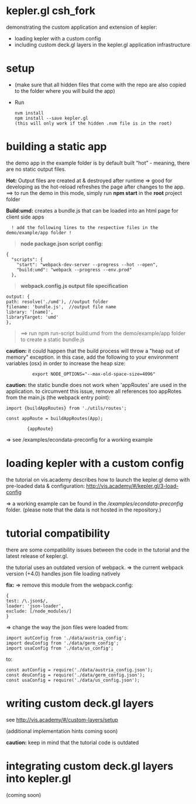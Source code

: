 # kepler.gl csh_fork

demonstrating the custom application and extension of kepler:

* loading kepler with a custom config
* including custom deck.gl layers in the kepler.gl application infrastructure

# setup
* (make sure that all hidden files that come with the repo are also copied to the folder where you will build the app)
* Run

      nvm install
      npm install --save kepler.gl
      (this will only work if the hidden .nvm file is in the root)


# building a static app

the demo app in the example folder is by default built “hot” - meaning, there are no static output files.

**Hot:** Output files are created at & destroyed after runtime
=> good for developing as the hot-reload refreshes the page after changes to the app.
==> to run the demo in this mode, simply run **npm start** in the **root** project folder


**Build:umd:** creates a bundle.js that can be loaded into an html page for client side apps

      ! add the following lines to the respective files in the demo/example/app folder !

>**node package.json script config:**

    {
      "scripts": {
        "start": "webpack-dev-server --progress --hot --open",
        "build:umd": "webpack --progress --env.prod"
      },

> **webpack.config.js output file specification**

    output: {
    path: resolve('./umd'), //output folder
    filename: 'bundle.js',  //output file name
    library: '[name]',
    libraryTarget: 'umd'
    },


>==> run npm run-script build:umd from the demo/example/app folder to create a static bundle.js


**caution:** it could happen that the build process will throw a "heap out of memory" exception.
in this case, add the following to your environment variables (osx) in order to increase the heap size:

              export NODE_OPTIONS="--max-old-space-size=4096"

**caution:** the static bundle does not work when 'appRoutes' are used in the application.
to circumvent this issue, remove all references too appRotes from the main.js (the webpack entry point):

    import {buildAppRoutes} from './utils/routes';

    const appRoute = buildAppRoutes(App);

            {appRoute}

=> see  /examples/econdata-preconfig for a working example


# loading kepler with a custom config
the tutorial on vis.academy describes how to launch the kepler.gl demo with pre-loaded data & configuration:
http://vis.academy/#/kepler.gl/3-load-config

=> a working example can be found in the */examples/econdata-preconfig* folder.
(please note that the data is not hosted in the repository.)


# tutorial compatibility
there are some compatibility issues between the code in the tutorial and the latest release of kepler.gl.

the tutorial uses an outdated version of webpack.
=> the current webpack version (+4.0) handles json file loading natively


**fix:**
=> remove this module from the webpack.config:

    {
    test: /\.json$/,
    loader: 'json-loader',
    exclude: [/node_modules/]
    }

=> change the way the json files were loaded from:

    import autConfig from './data/austria_config';
    import deuConfig from './data/germ_config';
    import usaConfig from './data/us_config';

to:

    const autConfig = require('./data/austria_config.json');
    const deuConfig = require('./data/germ_config.json');
    const usaConfig = require('./data/us_config.json');


# writing custom deck.gl layers
see http://vis.academy/#/custom-layers/setup

(additional implementation hints coming soon)

**caution:** keep in mind that the tutorial code is outdated

# integrating custom deck.gl layers into kepler.gl

(coming soon)
